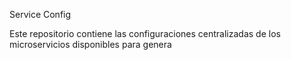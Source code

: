 Service Config

Este repositorio contiene las configuraciones centralizadas de los microservicios disponibles para genera